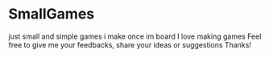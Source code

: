 # SmallGames
just small and simple games i make once im board
I love making games
Feel free to give me your feedbacks, share your ideas or suggestions
Thanks!